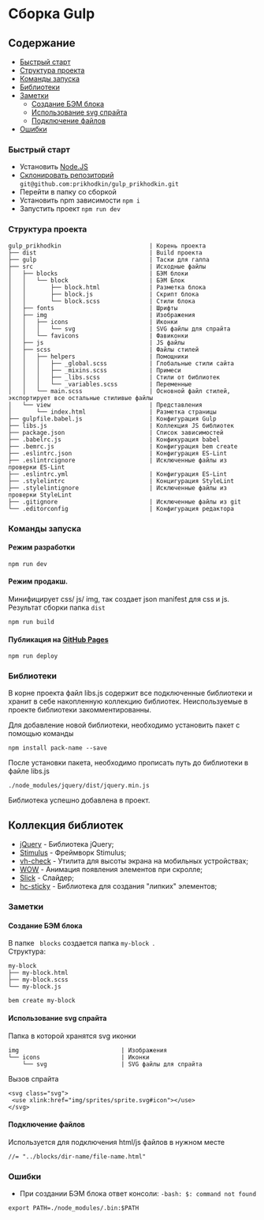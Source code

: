 # Сборка Gulp 

## Содержание
 + [Быстрый старт](#setup)
 + [Структура проекта](#file)
 + [Команды запуска](#command)
 + [Библиотеки](#libs)
 + [Заметки](#help)
    + [Создание БЭМ блока](#bem)
    + [Использование svg спрайта](#svg)
    + [Подключение файлов](#include)
 + [Ошибки](#error)

### <a name="setup"></a> Быстрый старт

+ Установить [Node.JS](https://nodejs.org/en/)
+ [Склонировать репозиторий](https://github.com/prikhodkin/gulp_prikhodkin) ```git@github.com:prikhodkin/gulp_prikhodkin.git```
+ Перейти в папку со сборкой
+ Установить npm зависимости ```npm i ```
+ Запустить проект ```npm run dev```


### <a name="file"></a> Структура проекта
```
gulp_prikhodkin                         | Корень проекта
├── dist                                | Build проекта
├── gulp                                | Таски для галпа
├── src                                 | Исходные файлы
│   ├── blocks                          | БЭМ блоки
│   │   └── block                       | БЭМ Блок
│   │       ├── block.html              | Разметка блока
│   │       ├── block.js                | Скрипт блока
│   │       └── block.scss              | Стили блока
│   ├── fonts                           | Шрифты
│   ├── img                             | Изображения
│   │   ├── icons                       | Иконки   
│   │   │   └── svg                     | SVG файлы для спрайта           
│   │   └── favicons                    | Фавиконки
│   ├── js                              | JS файлы
│   ├── scss                            | Файлы стилей
│   │   ├── helpers                     | Помощники
│   │   │   ├── _global.scss            | Глобальные стили сайта
│   │   │   ├── _mixins.scss            | Примеси
│   │   │   ├── _libs.scss              | Стили от библиотек
│   │   │   └── _variables.scss         | Переменные
│   │   └── main.scss                   | Основной файл стилей, экспортирует все остальные стиливые файлы
│   └── view                            | Представления
│       └── index.html                  | Разметка страницы
├── gulpfile.babel.js                   | Конфигурация Gulp
├── libs.js                             | Коллекция JS библиотек
├── package.json                        | Список зависимостей 
├── .babelrc.js                         | Конфикурация babel
├── .bemrc.js                           | Конфигурация bem create
├── .eslintrc.json                      | Конфигурация ES-Lint
├── .eslintrcignore                     | Исключенные файлы из проверки ES-Lint
├── .eslintrc.yml                       | Конфигурация ES-Lint
├── .stylelintrc                        | Концигурация StyleLint
├── .stylelintignore                    | Исключенные файлы из проверки StyleLint
├── .gitignore                          | Исключенные файлы из git
└── .editorconfig                       | Конфигурация редактора
```

### <a name="command"></a> Команды запуска

#### Режим разработки 
```
npm run dev
```
    
#### Режим продакш. 
Минифицирует css/ js/ img, так создает json manifest для css и js. Результат сборки папка ```dist ```
    
```
npm run build
```
    

#### Публикация на [GitHub Pages](https://pages.github.com/)

```
npm run deploy
```

### <a name="libs"></a> Библиотеки

В корне проекта файл libs.js содержит все подключенные библиотеки и хранит в себе накопленную коллекцию библиотек. Неиспользуемые в проекте библиотеки закомментированны. 

Для добавление новой библиотеки, необходимо установить пакет с помощью команды

```
npm install pack-name --save
```

После установки пакета, необходимо прописать путь до библиотеки в файле libs.js

```
./node_modules/jquery/dist/jquery.min.js
```

Библиотека успешно добавлена в проект.

## Коллекция библиотек

+ [jQuery](https://jquery-docs.ru/) - Библиотека jQuery;
+ [Stimulus](https://stimulusjs.org/) - Фреймворк Stimulus;
+ [vh-check](https://github.com/Hiswe/vh-check) - Утилита для высоты экрана на мобильных устройствах;
+ [WOW](https://wowjs.uk/) - Анимация появления элементов при скролле;
+ [Slick](http://kenwheeler.github.io/slick/) - Слайдер;
+ [hc-sticky](http://kenwheeler.github.io/slick/) - Библиотека для создания "липких" элементов;

### <a name="help"></a> Заметки
#### <a name="bem"></a> Создание БЭМ блока   
В папке ``` blocks``` создается папка ```my-block ```. 
<br>Структура:
```
my-block
├── my-block.html
├── my-block.scss
└── my-block.js
```

```
bem create my-block
```    
    
#### <a name="svg"></a> Использование svg спрайта
Папка в которой хранятся svg иконки
```
img                             | Изображения
└── icons                       | Иконки   
    └── svg                     | SVG файлы для спрайта
```

Вызов спрайта
``` 
<svg class="svg">
 <use xlink:href="img/sprites/sprite.svg#icon"></use>
</svg> 
```  
   
#### <a name="include"></a> Подключение файлов
Используется для подключения html/js файлов в нужном месте
```
//= "../blocks/dir-name/file-name.html"
```
       

### <a name="error"></a> Ошибки

+ При создании БЭМ блока ответ консоли: `-bash: $: command not found`

```
export PATH=./node_modules/.bin:$PATH
```

